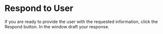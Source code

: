 # Respond to User

If you are ready to provide the user with the requested information, click the Respond button. In the window draft your response. 

